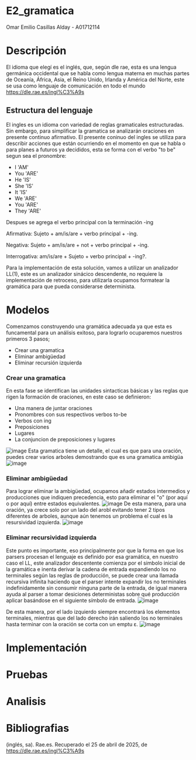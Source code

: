 # E2_gramatica
Omar Emilio Casillas Alday - A01712114
# Descripción
El idioma que elegí es el inglés, que, según  dle rae, esta es una lengua germánica occidental que se habla como lengua materna en muchas partes de Oceanía, África, Asia, el Reino Unido, Irlanda y América del Norte, este se usa como lenguaje de comunicación en todo el mundo
https://dle.rae.es/ingl%C3%A9s 

## Estructura del lenguaje
El ingles es un idioma con variedad de reglas gramaticales estructuradas. Sin embargo, para simplificar la gramatica se analizarán oraciones en presente continuo afirmativo.
El presente coninuo del ingles se utiliza para describir acciones que están ocurriendo en el momento en que se habla o para planes a futuros ya decididos, esta se forma con el verbo "to be" segun sea el pronombre:

* I 'AM'
* You 'ARE'
* He 'IS'
* She 'IS'
* It 'IS'
* We 'ARE'
* You 'ARE'
* They 'ARE'

Despues se agrega el verbo principal con la terminación -ing

Afirmativa:
Sujeto + am/is/are + verbo principal + -ing. 

Negativa:
Sujeto + am/is/are + not + verbo principal + -ing. 

Interrogativa:
am/is/are + Sujeto + verbo principal + -ing?. 

Para la implementación de esta solución, vamos a utilizar un analizador LL(1), este es un analizador sinácico descendente, no requiere la implementación de retroceso, para utilizarla ocupamos formatear la gramática para que pueda considerarse determinista.

# Modelos
Comenzamos construyendo una gramática adecuada ya que esta es funcamental para un análisis exitoso, para lograrlo ocuparemos nuestros primeros 3 pasos;
* Crear una gramatica
* Eliminar ambigüedad
* Eliminar recursión izquierda

### Crear una gramatica
En esta fase se identifican las unidades sintacticas básicas y las reglas que rigen la formación de oraciones, en este caso se definieron:
* Una manera de juntar oraciones
* Pronombres con sus respectivos verbos to-be
* Verbos con ing
* Preposiciones
* Lugares
* La conjuncion de preposiciones y lugares
  
![image](https://github.com/user-attachments/assets/86b3f6ba-8ece-4430-8526-df88f12375cf)
Esta gramatica tiene un detalle, el cual es que para una oración, puedes crear varios arboles demostrando que es una gramatica ambigüa
![image](https://github.com/user-attachments/assets/3ac77876-281a-4c9a-babf-18197f3122c0)


### Eliminar ambigüedad
Para lograr eliminar la ambigüedad, ocupamos añadir estados intermedios y producciones que indiquen precedencia, esto para eliminar el "o" (por aquí o por aquí) entre estados equivalentes.
![image](https://github.com/user-attachments/assets/f5a13f4b-5bd8-4f4c-9d25-0a838d8e2904)
De esta manera, para una oración, ya crece solo por un lado del arobl evitando tener 2 tipos diferentes de arboles, aunque aún tenemos un problema el cual es la resursividad izquierda.
![image](https://github.com/user-attachments/assets/454fea64-b56c-4f26-a016-b981a30349f7)


### Eliminar recursividad izquierda
Este punto es importante, eso principalmente por que la forma en que los parsers procesan el lenguaje es definido por esa gramática, en nuestro caso el LL, este analizador descentente comienza por el simbolo inicial de la gramática e inenta derivar la cadena de entrada expandiendo los no terminales según las reglas de producción, se puede crear una llamada recursiva infinita haciendo que el parser intente expandir los no terminales indefinidamente sin consumir ninguna parte de la entrada, de igual manera ayuda al parser a tomar desiciones deterministas sobre qué producción aplicar basándose en el siguiente símbolo de entrada.
![image](https://github.com/user-attachments/assets/0f3099c9-f9cd-4f15-a502-93e8ffe91917)

De esta manera, por el lado izquierdo siempre encontrará los elementos terminales, mientras que del lado derecho irán saliendo los no terminales hasta terminar con la oración se corta con un emptu ε.
![image](https://github.com/user-attachments/assets/b8136bc9-7aed-4251-aacf-75f885167ca6)

# Implementación


# Pruebas


# Analisis



# Bibliografias
(inglés, sa). Rae.es. Recuperado el 25 de abril de 2025, de https://dle.rae.es/ingl%C3%A9s

